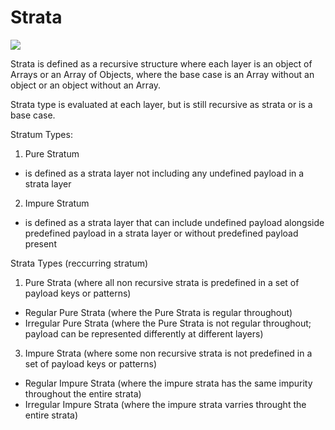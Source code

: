 # Strata

<img src='https://github.com/ItsZeusBro/Strata/blob/f969b7a2fa72b77677c2938214cd6d70c34879cd/strata.jpeg'/>

Strata is defined as a recursive structure where each layer is an object of Arrays or an Array of Objects, where the base case is an Array without an object or an object without an Array.

Strata type is evaluated at each layer, but is still recursive as strata or is a base case.  

Stratum Types:
1. Pure Stratum 
- is defined as a strata layer not including any undefined payload in a strata layer
2. Impure Stratum
- is defined as a strata layer that can include undefined payload alongside predefined payload in a strata layer or without predefined payload present

Strata Types (reccurring stratum)
1. Pure Strata (where all non recursive strata is predefined in a set of payload keys or patterns)
- Regular Pure Strata (where the Pure Strata is regular throughout)
- Irregular Pure Strata (where the Pure Strata is not regular throughout; payload can be represented differently at different layers)
3. Impure Strata (where some non recursive strata is not predefined in a set of payload keys or patterns)
- Regular Impure Strata (where the impure strata has the same impurity throughout the entire strata)
- Irregular Impure Strata (where the impure strata varries throught the entire strata)
